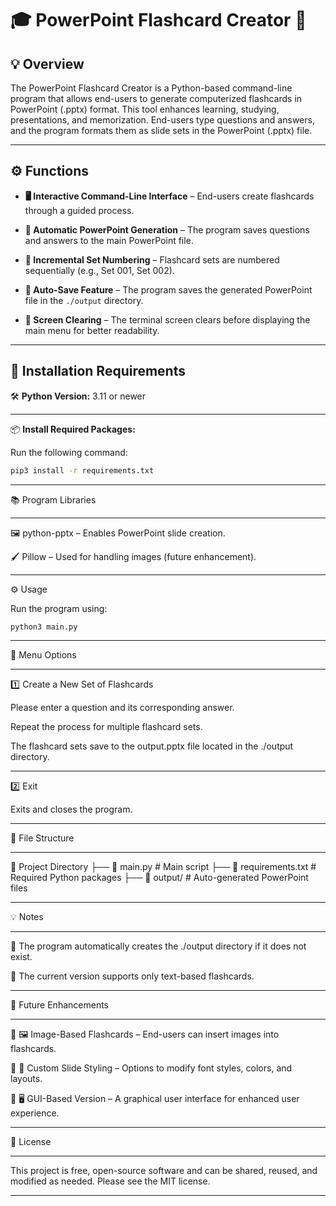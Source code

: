 # 🎓 PowerPoint Flashcard Creator 📑

## 💡 Overview

The PowerPoint Flashcard Creator is a Python-based command-line program that allows end-users to generate computerized flashcards in PowerPoint (.pptx) format. This tool enhances learning, studying, presentations, and memorization. End-users type questions and answers, and the program formats them as slide sets in the PowerPoint (.pptx) file.

---

## ⚙️ Functions

- **🖥️ Interactive Command-Line Interface** – End-users create flashcards through a guided process.

- **📑 Automatic PowerPoint Generation** – The program saves questions and answers to the main PowerPoint file.

- **🔢 Incremental Set Numbering** – Flashcard sets are numbered sequentially (e.g., Set 001, Set 002).

- **💾 Auto-Save Feature** – The program saves the generated PowerPoint file in the `./output` directory.

- **🧹 Screen Clearing** – The terminal screen clears before displaying the main menu for better readability.

---

## 🚀 Installation Requirements

🛠️ **Python Version:** 3.11 or newer  

---

📦 **Install Required Packages:**  

Run the following command:

```bash
pip3 install -r requirements.txt
```
---

📚 Program Libraries

---

🖼️ python-pptx – Enables PowerPoint slide creation.

🖌️ Pillow – Used for handling images (future enhancement).

---

⚙️ Usage

Run the program using:

```bash
python3 main.py
```
---

📜 Menu Options

---

1️⃣ Create a New Set of Flashcards

Please enter a question and its corresponding answer.

Repeat the process for multiple flashcard sets.

The flashcard sets save to the output.pptx file located in the ./output directory.

---

2️⃣ Exit

Exits and closes the program.

---

📂 File Structure

---

📂 Project Directory
 ├── 📝 main.py          # Main script
 ├── 📜 requirements.txt  # Required Python packages
 ├── 📁 output/          # Auto-generated PowerPoint files

---

💡 Notes

---

📁 The program automatically creates the ./output directory if it does not exist.

📝 The current version supports only text-based flashcards.

---

🌟 Future Enhancements

---
🔹 🖼️ Image-Based Flashcards – End-users can insert images into flashcards.

🔹 🎨 Custom Slide Styling – Options to modify font styles, colors, and layouts.

🔹 🖥️ GUI-Based Version – A graphical user interface for enhanced user experience.

---

📜 License

---

This project is free, open-source software and can be shared, reused, and modified as needed. Please see the MIT license.

---

